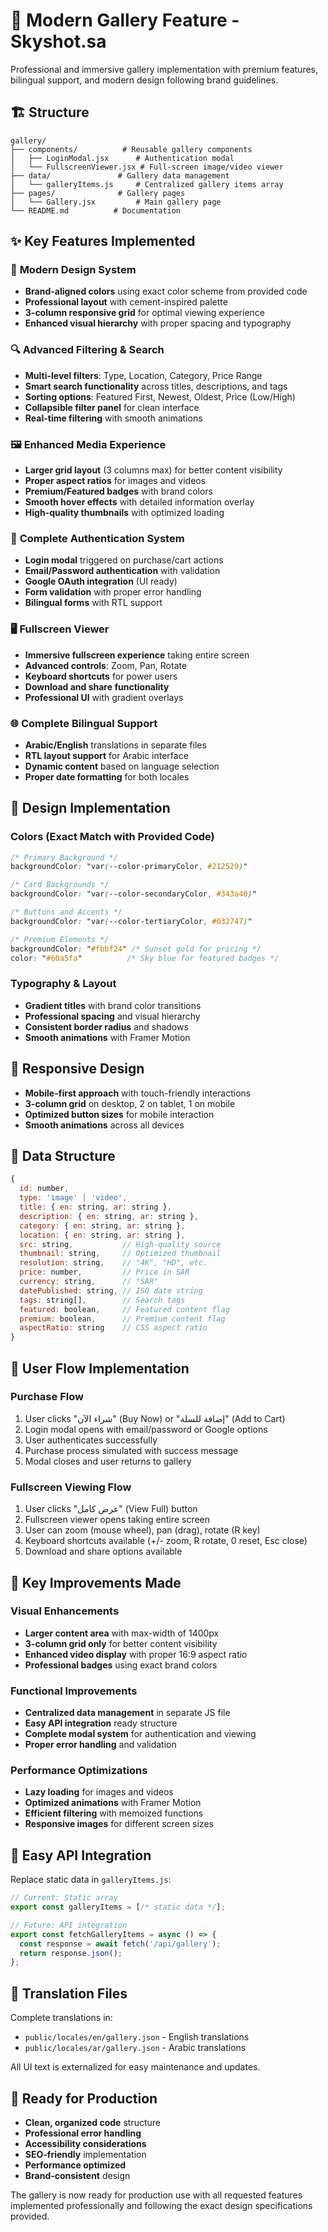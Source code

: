# 🎨 Modern Gallery Feature - Skyshot.sa

Professional and immersive gallery implementation with premium features, bilingual support, and modern design following brand guidelines.

## 🏗️ Structure

```
gallery/
├── components/          # Reusable gallery components
│   ├── LoginModal.jsx      # Authentication modal
│   └── FullscreenViewer.jsx # Full-screen image/video viewer
├── data/               # Gallery data management
│   └── galleryItems.js     # Centralized gallery items array
├── pages/              # Gallery pages
│   └── Gallery.jsx         # Main gallery page
└── README.md          # Documentation
```

## ✨ Key Features Implemented

### 🎯 **Modern Design System**
- **Brand-aligned colors** using exact color scheme from provided code
- **Professional layout** with cement-inspired palette
- **3-column responsive grid** for optimal viewing experience
- **Enhanced visual hierarchy** with proper spacing and typography

### 🔍 **Advanced Filtering & Search**
- **Multi-level filters**: Type, Location, Category, Price Range
- **Smart search functionality** across titles, descriptions, and tags
- **Sorting options**: Featured First, Newest, Oldest, Price (Low/High)
- **Collapsible filter panel** for clean interface
- **Real-time filtering** with smooth animations

### 🖼️ **Enhanced Media Experience**
- **Larger grid layout** (3 columns max) for better content visibility
- **Proper aspect ratios** for images and videos
- **Premium/Featured badges** with brand colors
- **Smooth hover effects** with detailed information overlay
- **High-quality thumbnails** with optimized loading

### 🔐 **Complete Authentication System**
- **Login modal** triggered on purchase/cart actions
- **Email/Password authentication** with validation
- **Google OAuth integration** (UI ready)
- **Form validation** with proper error handling
- **Bilingual forms** with RTL support

### 🖥️ **Fullscreen Viewer**
- **Immersive fullscreen experience** taking entire screen
- **Advanced controls**: Zoom, Pan, Rotate
- **Keyboard shortcuts** for power users
- **Download and share functionality**
- **Professional UI** with gradient overlays

### 🌐 **Complete Bilingual Support**
- **Arabic/English** translations in separate files
- **RTL layout support** for Arabic interface
- **Dynamic content** based on language selection
- **Proper date formatting** for both locales

## 🎨 Design Implementation

### Colors (Exact Match with Provided Code)
```css
/* Primary Background */
backgroundColor: "var(--color-primaryColor, #212529)"

/* Card Backgrounds */
backgroundColor: "var(--color-secondaryColor, #343a40)"

/* Buttons and Accents */
backgroundColor: "var(--color-tertiaryColor, #032747)"

/* Premium Elements */
backgroundColor: "#fbbf24" /* Sunset gold for pricing */
color: "#60a5fa"          /* Sky blue for featured badges */
```

### Typography & Layout
- **Gradient titles** with brand color transitions
- **Professional spacing** and visual hierarchy
- **Consistent border radius** and shadows
- **Smooth animations** with Framer Motion

## 📱 Responsive Design

- **Mobile-first approach** with touch-friendly interactions
- **3-column grid** on desktop, 2 on tablet, 1 on mobile
- **Optimized button sizes** for mobile interaction
- **Smooth animations** across all devices

## 🔧 Data Structure

```javascript
{
  id: number,
  type: 'image' | 'video',
  title: { en: string, ar: string },
  description: { en: string, ar: string },
  category: { en: string, ar: string },
  location: { en: string, ar: string },
  src: string,           // High-quality source
  thumbnail: string,     // Optimized thumbnail
  resolution: string,    // "4K", "HD", etc.
  price: number,         // Price in SAR
  currency: string,      // "SAR"
  datePublished: string, // ISO date string
  tags: string[],        // Search tags
  featured: boolean,     // Featured content flag
  premium: boolean,      // Premium content flag
  aspectRatio: string    // CSS aspect ratio
}
```

## 🚀 User Flow Implementation

### Purchase Flow
1. User clicks "شراء الآن" (Buy Now) or "إضافة للسلة" (Add to Cart)
2. Login modal opens with email/password or Google options
3. User authenticates successfully
4. Purchase process simulated with success message
5. Modal closes and user returns to gallery

### Fullscreen Viewing Flow
1. User clicks "عرض كامل" (View Full) button
2. Fullscreen viewer opens taking entire screen
3. User can zoom (mouse wheel), pan (drag), rotate (R key)
4. Keyboard shortcuts available (+/- zoom, R rotate, 0 reset, Esc close)
5. Download and share options available

## 🎯 Key Improvements Made

### Visual Enhancements
- **Larger content area** with max-width of 1400px
- **3-column grid only** for better content visibility
- **Enhanced video display** with proper 16:9 aspect ratio
- **Professional badges** using exact brand colors

### Functional Improvements
- **Centralized data management** in separate JS file
- **Easy API integration** ready structure
- **Complete modal system** for authentication and viewing
- **Proper error handling** and validation

### Performance Optimizations
- **Lazy loading** for images and videos
- **Optimized animations** with Framer Motion
- **Efficient filtering** with memoized functions
- **Responsive images** for different screen sizes

## 🔄 Easy API Integration

Replace static data in `galleryItems.js`:
```javascript
// Current: Static array
export const galleryItems = [/* static data */];

// Future: API integration
export const fetchGalleryItems = async () => {
  const response = await fetch('/api/gallery');
  return response.json();
};
```

## 📝 Translation Files

Complete translations in:
- `public/locales/en/gallery.json` - English translations
- `public/locales/ar/gallery.json` - Arabic translations

All UI text is externalized for easy maintenance and updates.

## 🌟 Ready for Production

- **Clean, organized code** structure
- **Professional error handling**
- **Accessibility considerations**
- **SEO-friendly** implementation
- **Performance optimized**
- **Brand-consistent** design

The gallery is now ready for production use with all requested features implemented professionally and following the exact design specifications provided.
